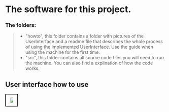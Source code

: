 # The software for this project.
### The folders:
> + "howto", this folder contains a folder with pictures of the UserInterface and a readme file that describes the whole process of using the implemented UserInterface. Use the guide when using the machine for the first time.
> + "src", this folder contains all source code files you will need to run the machine. You can also find a explination of how the code works.

## User interface how to use
<div align = "center" style="border: 2px solid black; display: inline-block; padding: 10px;">
  <img src = "https://raw.githubusercontent.com/HugoPersson01/Project-Course-2-KTH-Digital-Training-Equipment/main/pictures/test2.gif" style = "max-width: 50%;">
</div>



